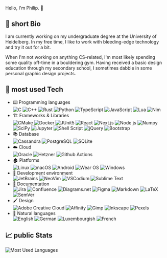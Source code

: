 Hello, I'm Philip. 👋

## 📃 short Bio
I am currently working on my undergraduate degree at the University of Heidelberg.
In my free time, I like to work with bleeding-edge technology and try it out for a bit.

When I'm not working on anything CS-related, I'm most likely spending some quality off-time in a bouldering gym. Having received a basic design education through my secondary school, I sometimes dabble in some personal graphic design projects.

## 🤖 most used Tech

* ⌨️ Programming languages\
  <img src="https://img.shields.io/badge/C-A8B9CC?style=for-the-badge&logo=c&logoColor=white" alt="C">
  <img src="https://img.shields.io/badge/C++-00599C?style=for-the-badge&logo=c%2B%2B&logoColor=white" alt="C++">
  <img src="https://img.shields.io/badge/Rust-000000?style=for-the-badge&logo=rust&logoColor=white" alt="Rust">
  <img src="https://img.shields.io/badge/Python-3776AB?style=for-the-badge&logo=python&logoColor=white" alt="Python">
  <img src="https://img.shields.io/badge/TypeScript-3178C6?style=for-the-badge&logo=typescript&logoColor=white" alt="TypeScript">
  <img src="https://img.shields.io/badge/JavaScript-F7DF1E?style=for-the-badge&logo=javascript&logoColor=white" alt="JavaScript">
  <img src="https://img.shields.io/badge/Lua-2C2D72?style=for-the-badge&logo=lua&logoColor=white" alt="Lua">
  <img src="https://img.shields.io/badge/Nim-FFE953?style=for-the-badge&logo=nim&logoColor=white" alt="Nim">
* 🏗️ Frameworks & Libraries\
  <img src="https://img.shields.io/badge/CMake-064F8C?style=for-the-badge&logo=cmake&logoColor=white" alt="CMake">
  <img src="https://img.shields.io/badge/Docker-2496ED?style=for-the-badge&logo=docker&logoColor=white" alt="Docker">
  <img src="https://img.shields.io/badge/Junit5-25A162?style=for-the-badge&logo=junit5&logoColor=white" alt="JUnit5">
  <img src="https://img.shields.io/badge/React-61DAFB?style=for-the-badge&logo=react&logoColor=white" alt="React">
  <img src="https://img.shields.io/badge/next.js-000000?style=for-the-badge&logo=nextdotjs&logoColor=white" alt="Next.js">
  <img src="https://img.shields.io/badge/Node.js-339933?style=for-the-badge&logo=nodedotjs&logoColor=white" alt="Node.js">
  <img src="https://img.shields.io/badge/Numpy-013243?style=for-the-badge&logo=numpy&logoColor=white" alt="Numpy">
  <img src="https://img.shields.io/badge/SciPy-8CAAE6?style=for-the-badge&logo=SciPy&logoColor=white" alt="SciPy">
  <img src="https://img.shields.io/badge/Jupyter-F37626?&style=for-the-badge&logo=Jupyter&logoColor=white" alt="Jupyter">
  <img src="https://img.shields.io/badge/Shell_Script-121011?style=for-the-badge&logo=gnu-bash&logoColor=white" alt="Shell Script">
  <img src="https://img.shields.io/badge/jQuery-0769AD?style=for-the-badge&logo=jquery&logoColor=white" alt="jQuery">
  <img src="https://img.shields.io/badge/Bootstrap-7952B3?style=for-the-badge&logo=bootstrap&logoColor=white" alt="Bootstrap">
* 📚 Database\
  <img src="https://img.shields.io/badge/Cassandra-1287B1?style=for-the-badge&logo=apachecassandra&logoColor=white" alt="Cassandra">
  <img src="https://img.shields.io/badge/PostgreSQL-4169E1?style=for-the-badge&logo=postgresql&logoColor=white" alt="PostgreSQL">
  <img src="https://img.shields.io/badge/SQLite-003B57?style=for-the-badge&logo=sqlite&logoColor=white" alt="SQLite">
* ☁️ Cloud\
  <img src="https://img.shields.io/badge/Oracle-F80000?style=for-the-badge&logo=oracle&logoColor=white" alt="Oracle">
  <img src="https://img.shields.io/badge/Hetzner-D50C2D?style=for-the-badge&logo=hetzner&logoColor=white" alt="Hetzner">
  <img src="https://img.shields.io/badge/GitHub_Actions-2088FF?style=for-the-badge&logo=github-actions&logoColor=white" alt="Github Actions">
* 🏠 Platforms\
  <img src="https://img.shields.io/badge/Linux-FCC624?style=for-the-badge&logo=linux&logoColor=white" alt="Linux">
  <img src="https://img.shields.io/badge/macos-000000?style=for-the-badge&logo=apple&logoColor=white" alt="macOS">
  <img src="https://img.shields.io/badge/Android-3DDC84?style=for-the-badge&logo=android&logoColor=white" alt="Android">
  <img src="https://img.shields.io/badge/Wear_OS-4285F4?style=for-the-badge&logo=wear-os&logoColor=white" alt="Wear OS">
  <img src="https://img.shields.io/badge/Windows-0078D6?style=for-the-badge&logo=windows11&logoColor=white" alt="Windows">
* 🔬 Development environment\
  <img src="https://img.shields.io/badge/JetBrains-000000?style=for-the-badge&logo=jetbrains&logoColor=white" alt="JetBrains">
  <img src="https://img.shields.io/badge/NeoVim-57A143?&style=for-the-badge&logo=neovim&logoColor=white" alt="NeoVim">
  <img src="https://img.shields.io/badge/VSCodium-2F80ED?style=for-the-badge&logo=vscodium&logoColor=white" alt="VSCodium">
  <img src="https://img.shields.io/badge/sublime_text-FF9800?&style=for-the-badge&logo=sublime-text&logoColor=white" alt="Sublime Text">
* 📓 Documentation\
  <img src="https://img.shields.io/badge/Jira-0052CC?style=for-the-badge&logo=jira&logoColor=white" alt="Jira">
  <img src="https://img.shields.io/badge/Confluence-172B4D?style=for-the-badge&logo=confluence&logoColor=white" alt="Confluence">
  <img src="https://img.shields.io/badge/diagrams.net-F08705?style=for-the-badge&logo=diagramsdotnet&logoColor=white" alt="Diagrams.net">
  <img src="https://img.shields.io/badge/Figma-F24E1E?style=for-the-badge&logo=figma&logoColor=white" alt="Figma">
  <img src="https://img.shields.io/badge/Markdown-000000?style=for-the-badge&logo=markdown&logoColor=white" alt="Markdown">
  <img src="https://img.shields.io/badge/LaTeX-008080?style=for-the-badge&logo=latex&logoColor=white" alt="LaTeX">
  <img src="https://img.shields.io/badge/SemVer-57A143?style=for-the-badge&logo=semver&logoColor=white" alt="SemVer">
* 🖌️ Design\
  <img src="https://img.shields.io/badge/Adobe_Creative_Cloud-DA1F26?style=for-the-badge&logo=adobecreativecloud&logoColor=white" alt="Adobe Creative Cloud">
  <img src="https://img.shields.io/badge/affinity-222324?style=for-the-badge&logo=affinity&logoColor=white" alt="Affinity">
  <img src="https://img.shields.io/badge/gimp-5C5543?style=for-the-badge&logo=gimp&logoColor=white" alt="Gimp">
  <img src="https://img.shields.io/badge/Inkscape-000000?style=for-the-badge&logo=Inkscape&logoColor=white" alt="Inkscape">
  <img src="https://img.shields.io/badge/Pexels-05A081?style=for-the-badge&logo=pexels&logoColor=white" alt="Pexels">
* 💬 Natural languages\
  <img src="https://img.shields.io/badge/🇬🇧_English-101214?style=for-the-badge" alt="English">
  <img src="https://img.shields.io/badge/🇩🇪_German-101214?style=for-the-badge" alt="German">
  <img src="https://img.shields.io/badge/🇱🇺_Luxembourgish-101214?style=for-the-badge" alt="Luxembourgish">
  <img src="https://img.shields.io/badge/🇫🇷_French-101214?style=for-the-badge" alt="French">

## 📈 public Stats
<img src="https://github-readme-stats.vercel.app/api/top-langs/?username=sirpiksel&theme=transparent&hide=mcfunction&langs_count=10&layout=donut" alt="Most Used Languages">